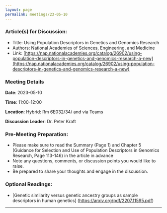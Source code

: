 ```yaml
---
layout: page
permalink: meetings/23-05-10
---
```


### Article(s) for Discussion:
- Title: Using Population Descriptors in Genetics and Genomics Research 
- Authors: National Academies of Sciences, Engineering, and Medicine  
- Link: [https://nap.nationalacademies.org/catalog/26902/using-population-descriptors-in-genetics-and-genomics-research-a-new](https://nap.nationalacademies.org/catalog/26902/using-population-descriptors-in-genetics-and-genomics-research-a-new) 

### Meeting Details

**Date**: 2023-05-10

**Time**: 11:00-12:00 

**Location**: Hybrid: Rm 6E032/34/ and via Teams 

**Discussion Leader**: Dr. Peter Kraft

### Pre-Meeting Preparation:
- Please make sure to read the Summary (Page 1) and Chapter 5 (Guidance for Selection and Use of Population Descriptors in Genomics Research, Page 113-146) in the article in advance
-  Note any questions, comments, or discussion points you would like to raise.
- Be prepared to share your thoughts and engage in the discussion.

### Optional Readings:
- [Genetic similarity versus genetic ancestry groups as sample descriptors in human genetics] (https://arxiv.org/pdf/2207.11595.pdf)

---

<br><br>
<!--*-- Presenters: Peter Kraft*-->
